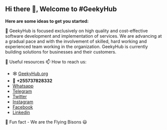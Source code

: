 ## Hi there 👋, Welcome to #GeekyHub

**Here are some ideas to get you started:**

📌 GeekyHub is focused exclusively on high quality and cost-effective software development and implementation of services. 
   We are advancing at a gradual pace and with the involvement of skilled, hard working and experienced team working in the organization. 
   GeekyHub is currently building solutions for businesses and their customers.
   
🔗 Useful resources 📫 How to reach us:
  - 🕸️ [GeekyHub.org](https://geekyhub.org)
  - 🤙 **+255737828332**
  - [Whatsapp](https://wa.me/message/ZPXIKXX545DRD1)
  - [Telegram](https://t.me/geekyhub)
  - [Twitter](https://twitter.com/geekyhubHQ)
  - [Instagram](https://instagram.com/geekyhubHQ)
  - [Facebook](https://facebook.com/geekyhubHQ)
  - [Linkedin](https://www.linkedin.com/company/geekyhubHQ)



🍿 Fun fact - We are the Flying Bisons 😃
